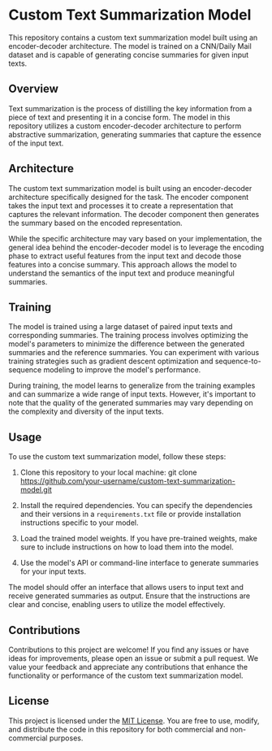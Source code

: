 # Custom Text Summarization Model

This repository contains a custom text summarization model built using an encoder-decoder architecture. The model is trained on a CNN/Daily Mail dataset and is capable of generating concise summaries for given input texts.

## Overview

Text summarization is the process of distilling the key information from a piece of text and presenting it in a concise form. The model in this repository utilizes a custom encoder-decoder architecture to perform abstractive summarization, generating summaries that capture the essence of the input text.

## Architecture

The custom text summarization model is built using an encoder-decoder architecture specifically designed for the task. The encoder component takes the input text and processes it to create a representation that captures the relevant information. The decoder component then generates the summary based on the encoded representation.

While the specific architecture may vary based on your implementation, the general idea behind the encoder-decoder model is to leverage the encoding phase to extract useful features from the input text and decode those features into a concise summary. This approach allows the model to understand the semantics of the input text and produce meaningful summaries.

## Training

The model is trained using a large dataset of paired input texts and corresponding summaries. The training process involves optimizing the model's parameters to minimize the difference between the generated summaries and the reference summaries. You can experiment with various training strategies such as gradient descent optimization and sequence-to-sequence modeling to improve the model's performance.

During training, the model learns to generalize from the training examples and can summarize a wide range of input texts. However, it's important to note that the quality of the generated summaries may vary depending on the complexity and diversity of the input texts.

## Usage

To use the custom text summarization model, follow these steps:

1. Clone this repository to your local machine:
git clone https://github.com/your-username/custom-text-summarization-model.git
2. Install the required dependencies. You can specify the dependencies and their versions in a `requirements.txt` file or provide installation instructions specific to your model.

3. Load the trained model weights. If you have pre-trained weights, make sure to include instructions on how to load them into the model.

4. Use the model's API or command-line interface to generate summaries for your input texts.

The model should offer an interface that allows users to input text and receive generated summaries as output. Ensure that the instructions are clear and concise, enabling users to utilize the model effectively.

## Contributions

Contributions to this project are welcome! If you find any issues or have ideas for improvements, please open an issue or submit a pull request. We value your feedback and appreciate any contributions that enhance the functionality or performance of the custom text summarization model.

## License

This project is licensed under the [MIT License](LICENSE). You are free to use, modify, and distribute the code in this repository for both commercial and non-commercial purposes.
